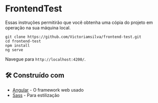 # FrontendTest

Essas instruções permitirão que você obtenha uma cópia do projeto em operação na sua máquina local.

```shell
git clone https://github.com/Victoriamsilva/frontend-test.git
cd frontend-test
npm install
ng serve
```

Navegue para `http://localhost:4200/`.

## 🛠️ Construído com

* [Angular](https://angular.io/) - O framework web usado
* [Sass](https://sass-lang.com/) - Para estilização
